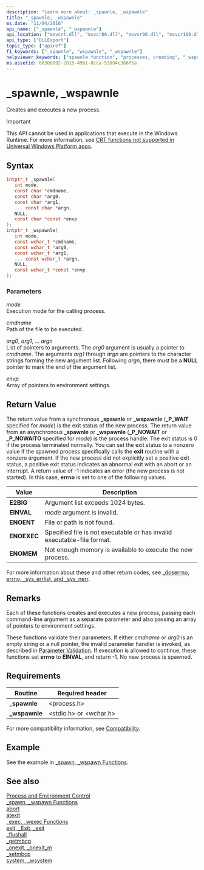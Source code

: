 ```yaml
---
description: "Learn more about: _spawnle, _wspawnle"
title: "_spawnle, _wspawnle"
ms.date: "11/04/2016"
api_name: ["_spawnle", "_wspawnle"]
api_location: ["msvcrt.dll", "msvcr80.dll", "msvcr90.dll", "msvcr100.dll", "msvcr100_clr0400.dll", "msvcr110.dll", "msvcr110_clr0400.dll", "msvcr120.dll", "msvcr120_clr0400.dll", "ucrtbase.dll", "api-ms-win-crt-process-l1-1-0.dll"]
api_type: ["DLLExport"]
topic_type: ["apiref"]
f1_keywords: ["_spawnle", "wspawnle", "_wspawnle"]
helpviewer_keywords: ["spawnle function", "processes, creating", "_wspawnle function", "processes, executing new", "process creation", "wspawnle function", "_spawnle function"]
ms.assetid: 80308892-2815-49b1-8cca-53894c366f5a
---
```

# _spawnle, _wspawnle

Creates and executes a new process.

> [!IMPORTANT]
> This API cannot be used in applications that execute in the Windows Runtime. For more information, see [CRT functions not supported in Universal Windows Platform apps](../../cppcx/crt-functions-not-supported-in-universal-windows-platform-apps.md).

## Syntax

```C
intptr_t _spawnle(
   int mode,
   const char *cmdname,
   const char *arg0,
   const char *arg1,
   ... const char *argn,
   NULL,
   const char *const *envp
);
intptr_t _wspawnle(
   int mode,
   const wchar_t *cmdname,
   const wchar_t *arg0,
   const wchar_t *arg1,
   ... const wchar_t *argn,
   NULL,
   const wchar_t *const *envp
);
```

### Parameters

*mode*<br/>
Execution mode for the calling process.

*cmdname*<br/>
Path of the file to be executed.

*arg0*, *arg1*, ... *argn*<br/>
List of pointers to arguments. The *arg0* argument is usually a pointer to *cmdname*. The arguments *arg1* through *argn* are pointers to the character strings forming the new argument list. Following *argn*, there must be a **NULL** pointer to mark the end of the argument list.

*envp*<br/>
Array of pointers to environment settings.

## Return Value

The return value from a synchronous **_spawnle** or **_wspawnle** (**_P_WAIT** specified for *mode*) is the exit status of the new process. The return value from an asynchronous **_spawnle** or **_wspawnle** (**_P_NOWAIT** or **_P_NOWAITO** specified for *mode*) is the process handle. The exit status is 0 if the process terminated normally. You can set the exit status to a nonzero value if the spawned process specifically calls the **exit** routine with a nonzero argument. If the new process did not explicitly set a positive exit status, a positive exit status indicates an abnormal exit with an abort or an interrupt. A return value of -1 indicates an error (the new process is not started). In this case, **errno** is set to one of the following values.

| Value | Description |
|--|--|
| **E2BIG** | Argument list exceeds 1024 bytes. |
| **EINVAL** | *mode* argument is invalid. |
| **ENOENT** | File or path is not found. |
| **ENOEXEC** | Specified file is not executable or has invalid executable-file format. |
| **ENOMEM** | Not enough memory is available to execute the new process. |

For more information about these and other return codes, see [_doserrno, errno, _sys_errlist, and _sys_nerr](../../c-runtime-library/errno-doserrno-sys-errlist-and-sys-nerr.md).

## Remarks

Each of these functions creates and executes a new process, passing each command-line argument as a separate parameter and also passing an array of pointers to environment settings.

These functions validate their parameters. If either *cmdname* or *arg0* is an empty string or a null pointer, the invalid parameter handler is invoked, as described in [Parameter Validation](../../c-runtime-library/parameter-validation.md). If execution is allowed to continue, these functions set **errno** to **EINVAL**, and return -1. No new process is spawned.

## Requirements

|Routine|Required header|
|-------------|---------------------|
|**_spawnle**|\<process.h>|
|**_wspawnle**|\<stdio.h> or \<wchar.h>|

For more compatibility information, see [Compatibility](../../c-runtime-library/compatibility.md).

## Example

See the example in [_spawn, _wspawn Functions](../../c-runtime-library/spawn-wspawn-functions.md).

## See also

[Process and Environment Control](../../c-runtime-library/process-and-environment-control.md)<br/>
[_spawn, _wspawn Functions](../../c-runtime-library/spawn-wspawn-functions.md)<br/>
[abort](abort.md)<br/>
[atexit](atexit.md)<br/>
[_exec, _wexec Functions](../../c-runtime-library/exec-wexec-functions.md)<br/>
[exit, _Exit, _exit](exit-exit-exit.md)<br/>
[_flushall](flushall.md)<br/>
[_getmbcp](getmbcp.md)<br/>
[_onexit, _onexit_m](onexit-onexit-m.md)<br/>
[_setmbcp](setmbcp.md)<br/>
[system, _wsystem](system-wsystem.md)<br/>

